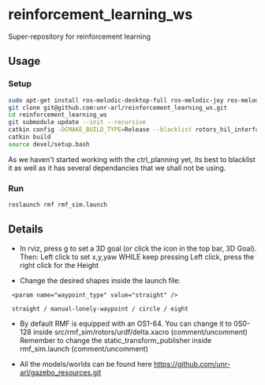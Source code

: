# reinforcement_learning_ws

Super-repository for reinforcement learning

## Usage

### Setup

```bash
sudo apt-get install ros-melodic-desktop-full ros-melodic-joy ros-melodic-octomap-ros ros-melodic-mavlink python-wstool python-catkin-tools protobuf-compiler libgoogle-glog-dev ros-melodic-control-toolbox
git clone git@github.com:unr-arl/reinforcement_learning_ws.git
cd reinforcement_learning_ws
git submodule update --init --recursive
catkin config -DCMAKE_BUILD_TYPE=Release --blacklist rotors_hil_interface ctrl_planning
catkin build
source devel/setup.bash
```

As we haven't started working with the ctrl_planning yet, its best to blacklist it as well as it has several dependancies that we shall not be using.

### Run

```bash
roslaunch rmf rmf_sim.launch
```

## Details

- In rviz, press g to set a 3D goal (or click the icon in the top bar, 3D Goal). Then:
Left click to set x,y,yaw
WHILE keep pressing Left click, press the right click for the Height

- Change the desired shapes inside the launch file:
```
 <param name="waypoint_type" value="straight" />

 straight / manual-lonely-waypoint / circle / eight
```

- By default RMF is equipped with an OS1-64. You can change it to 0S0-128 inside 
src/rmf_sim/rotors/urdf/delta.xacro (comment/uncomment)\
Remember to change the static_transform_publisher inside rmf_sim.launch (comment/uncomment)

- All the models/worlds can be found here https://github.com/unr-arl/gazebo_resources.git


